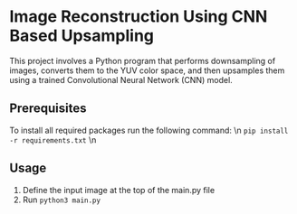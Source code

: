 # Image Reconstruction Using CNN Based Upsampling

This project involves a Python program that performs downsampling of images, converts them to the YUV color space, and then upsamples them using a trained Convolutional Neural Network (CNN) model.

## Prerequisites

To install all required packages run the following command: \n
```pip install -r requirements.txt``` \n

## Usage

1. Define the input image at the top of the main.py file
2. Run ```python3 main.py```

